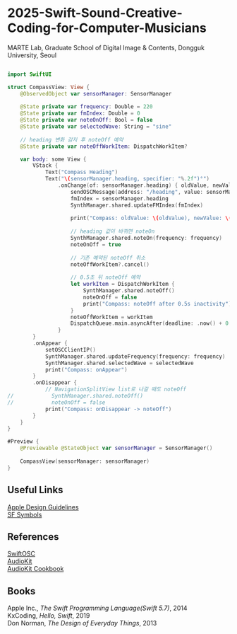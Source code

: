 # 2025-Swift-Sound-Creative-Coding-for-Computer-Musicians

MARTE Lab, Graduate School of Digital Image & Contents, Dongguk University, Seoul    

```swift

import SwiftUI

struct CompassView: View {
    @ObservedObject var sensorManager: SensorManager
    
    @State private var frequency: Double = 220
    @State private var fmIndex: Double = 0
    @State private var noteOnOff: Bool = false
    @State private var selectedWave: String = "sine"
    
    // heading 변화 감지 후 noteOff 예약
    @State private var noteOffWorkItem: DispatchWorkItem?

    var body: some View {
        VStack {
            Text("Compass Heading")
            Text("\(sensorManager.heading, specifier: "%.2f")°")
                .onChange(of: sensorManager.heading) { oldValue, newValue in
                    sendOSCMessage(address: "/heading", value: sensorManager.heading)
                    fmIndex = sensorManager.heading
                    SynthManager.shared.updateFMIndex(fmIndex)
                    
                    print("Compass: oldValue: \(oldValue), newValue: \(newValue)")
                    
                    // heading 값이 바뀌면 noteOn
                    SynthManager.shared.noteOn(frequency: frequency)
                    noteOnOff = true
                    
                    // 기존 예약된 noteOff 취소
                    noteOffWorkItem?.cancel()
                    
                    // 0.5초 뒤 noteOff 예약
                    let workItem = DispatchWorkItem {
                        SynthManager.shared.noteOff()
                        noteOnOff = false
                        print("Compass: noteOff after 0.5s inactivity")
                    }
                    noteOffWorkItem = workItem
                    DispatchQueue.main.asyncAfter(deadline: .now() + 0.5, execute: workItem)
                }
        }
        .onAppear {
            setOSCClientIP()
            SynthManager.shared.updateFrequency(frequency: frequency)
            SynthManager.shared.selectedWave = selectedWave
            print("Compass: onAppear")
        }
        .onDisappear {
            // NavigationSplitView list로 나갈 때도 noteOff
//            SynthManager.shared.noteOff()
//            noteOnOff = false
            print("Compass: onDisappear -> noteOff")
        }
    }
}

#Preview {
    @Previewable @StateObject var sensorManager = SensorManager()
    
    CompassView(sensorManager: sensorManager)
}

```
## Useful Links
<a href="https://developer.apple.com/design/human-interface-guidelines/" target="_blank">Apple Design Guidelines</a>   
<a href="https://developer.apple.com/sf-symbols/" target="_blank">SF Symbols</a>   

## References
<a href="https://github.com/ExistentialAudio/SwiftOSC" target="_blank">SwiftOSC</a>   
<a href="https://github.com/AudioKit/AudioKit" target="_blank">AudioKit</a>   
<a href="https://github.com/AudioKit/Cookbook" target="_blank">AudioKit Cookbook</a>   

## Books
Apple Inc., *The Swift Programming Language(Swift 5.7)*, 2014    
KxCoding, *Hello, Swift*, 2019    
Don Norman, *The Design of Everyday Things*, 2013
